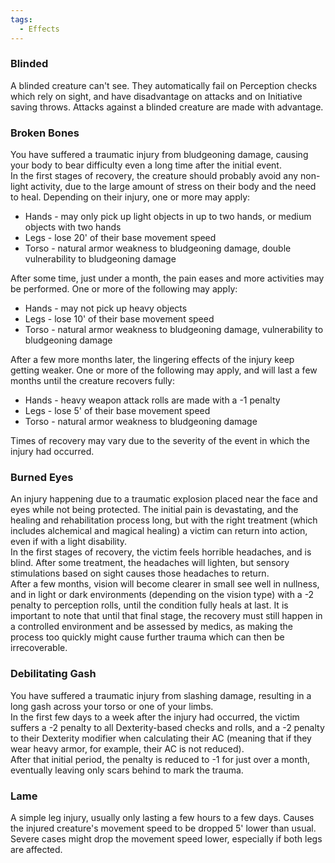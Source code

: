 ```yaml
---
tags:
  - Effects
---
```

### Blinded 

A blinded creature can't see. They automatically fail on Perception checks which rely on sight, and have disadvantage on attacks and on Initiative saving throws. Attacks against a blinded creature are made with advantage.
### Broken Bones

You have suffered a traumatic injury from bludgeoning damage, causing your body to bear difficulty even a long time after the initial event.  
In the first stages of recovery, the creature should probably avoid any non-light activity, due to the large amount of stress on their body and the need to heal. Depending on their injury, one or more may apply:

- Hands - may only pick up light objects in up to two hands, or medium objects with two hands
- Legs - lose 20' of their base movement speed
- Torso - natural armor weakness to bludgeoning damage, double vulnerability to bludgeoning damage

After some time, just under a month, the pain eases and more activities may be performed. One or more of the following may apply:

- Hands - may not pick up heavy objects
- Legs - lose 10' of their base movement speed
- Torso - natural armor weakness to bludgeoning damage, vulnerability to bludgeoning damage

After a few more months later, the lingering effects of the injury keep getting weaker. One or more of the following may apply, and will last a few months until the creature recovers fully:

- Hands - heavy weapon attack rolls are made with a -1 penalty
- Legs - lose 5' of their base movement speed
- Torso - natural armor weakness to bludgeoning damage

Times of recovery may vary due to the severity of the event in which the injury had occurred.
### Burned Eyes

An injury happening due to a traumatic explosion placed near the face and eyes while not being protected. The initial pain is devastating, and the healing and rehabilitation process long, but with the right treatment (which includes alchemical and magical healing) a victim can return into action, even if with a light disability.  
In the first stages of recovery, the victim feels horrible headaches, and is blind. After some treatment, the headaches will lighten, but sensory stimulations based on sight causes those headaches to return.  
After a few months, vision will become clearer in small see well in nullness, and in light or dark environments (depending on the vision type) with a -2 penalty to perception rolls, until the condition fully heals at last. It is important to note that until that final stage, the recovery must still happen in a controlled environment and be assessed by medics, as making the process too quickly might cause further trauma which can then be irrecoverable.
### Debilitating Gash

You have suffered a traumatic injury from slashing damage, resulting in a long gash across your torso or one of your limbs.  
In the first few days to a week after the injury had occurred, the victim suffers a -2 penalty to all Dexterity-based checks and rolls, and a -2 penalty to their Dexterity modifier when calculating their AC (meaning that if they wear heavy armor, for example, their AC is not reduced).  
After that initial period, the penalty is reduced to -1 for just over a month, eventually leaving only scars behind to mark the trauma.
### Lame

A simple leg injury, usually only lasting a few hours to a few days. Causes the injured creature's movement speed to be dropped 5' lower than usual. Severe cases might drop the movement speed lower, especially if both legs are affected.
